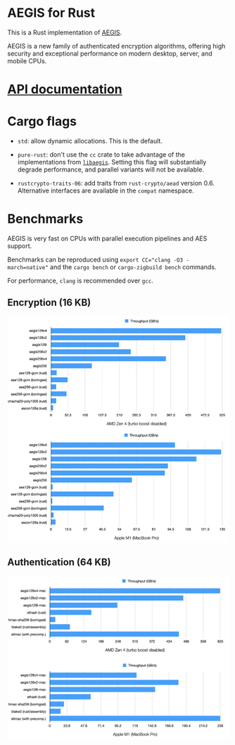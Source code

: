 # AEGIS for Rust

This is a Rust implementation of [AEGIS](https://datatracker.ietf.org/doc/draft-irtf-cfrg-aegis-aead/).

AEGIS is a new family of authenticated encryption algorithms, offering high security and exceptional performance on modern desktop, server, and mobile CPUs.

# [API documentation](https://docs.rs/aegis)

# Cargo flags

- `std`: allow dynamic allocations. This is the default.

- `pure-rust`: don't use the `cc` crate to take advantage of the implementations from [`libaegis`](https://github.com/jedisct1/libaegis). Setting this flag will substantially degrade performance, and parallel variants will not be available.

- `rustcrypto-traits-06`: add traits from `rust-crypto/aead` version 0.6. Alternative interfaces are available in the `compat` namespace.

# Benchmarks

AEGIS is very fast on CPUs with parallel execution pipelines and AES support.

Benchmarks can be reproduced using `export CC="clang -O3 -march=native"` and the `cargo bench` or `cargo-zigbuild bench` commands.

For performance, `clang` is recommended over `gcc`.

## Encryption (16 KB)

![AEGIS benchmark results](img/bench-encryption.png)

## Authentication (64 KB)

![AEGIS-MAC benchmark results](img/bench-mac.png)
